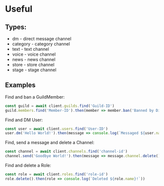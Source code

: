 # Useful

## Types:

- dm - direct message channel  
- category - category channel
- text - text channel
- voice - voice channel
- news - news channel
- store - store channel
- stage - stage channel

## Examples

Find and ban a GuildMember:
```js
const guild = await client.guilds.find('Guild-ID')
guild.members.find('Member-ID').then(member => member.ban('Banned by Discordjslib'))
```
Find and DM User:
```js
const user = await client.users.find('User-ID')
user.dm('Hello World!').then(message => console.log(`Messaged ${user.name}!`))
```
Find, send a message and delete a Channel:
```js
const channel = await client.channels.find('channel-id')
channel.send('Goodbye World!').then(message => message.channel.delete())
```
Find and delete a Role:
```js
const role = await client.roles.find('role-id')
role.delete().then(role => console.log(`Deleted ${role.name}!`))
```


